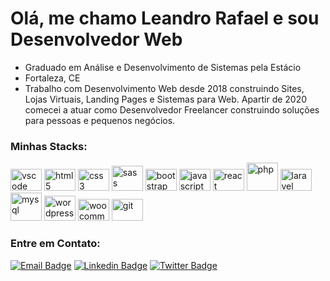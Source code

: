 # Olá, me chamo Leandro Rafael e sou Desenvolvedor Web

* Graduado em Análise e Desenvolvimento de Sistemas pela Estácio
* Fortaleza, CE
* Trabalho com Desenvolvimento Web desde 2018 construindo Sites, Lojas Virtuais, Landing Pages e Sistemas para Web. Apartir de 2020 comecei a atuar como Desenvolvedor Freelancer construindo soluções para pessoas e pequenos negócios.

### Minhas Stacks:

<img src="https://cdn.jsdelivr.net/gh/devicons/devicon/icons/vscode/vscode-original.svg" alt="vscode" title="VSCODE" width="50" height="35" style="max-width:100%;"></img>
<img src="https://cdn.jsdelivr.net/gh/devicons/devicon/icons/html5/html5-original.svg" alt="html5" title="HTML5" width="50" height="35" style="max-width:100%;"></img>
<img src="https://cdn.jsdelivr.net/gh/devicons/devicon/icons/css3/css3-original.svg" alt="css3" title="CSS3"    width="50" height="35" style="max-width:100%;"></img>
<img src="https://cdn.jsdelivr.net/gh/devicons/devicon/icons/sass/sass-original.svg" alt="sass" title="SASS" width="50" height="40" style="max-width:100%;"></img>
<img src="https://cdn.jsdelivr.net/gh/devicons/devicon/icons/bootstrap/bootstrap-original.svg" title="BOOTSTRAP" alt="bootstrap" width="50" height="35" style="max-width: 100%;"></img>
<img src="https://cdn.jsdelivr.net/gh/devicons/devicon/icons/javascript/javascript-original.svg" title="JAVASCRIPT" alt="javascript" width="50" height="35" style="max-width:100%;"></img>
<img src="https://cdn.jsdelivr.net/gh/devicons/devicon/icons/react/react-original.svg" title="REACT" alt="react" width="50" height="35" style="max-width:100%;"></img>
<img src="https://cdn.jsdelivr.net/gh/devicons/devicon/icons/php/php-plain.svg" title="PHP" alt="php"   width="50" height="45" style="max-width:100%;"></img>
<img src="https://cdn.jsdelivr.net/gh/devicons/devicon/icons/laravel/laravel-plain-wordmark.svg" title="LARAVEL" alt="laravel" width="50" height="35" style="max-width:100%;"></img>
<img src="https://cdn.jsdelivr.net/gh/devicons/devicon/icons/mysql/mysql-original-wordmark.svg" title="MYSQL" alt="mysql" width="50" height="45" style="max-width:100%;"></img>
<img src="https://cdn.jsdelivr.net/gh/devicons/devicon/icons/wordpress/wordpress-plain-wordmark.svg" title="WORDPRESS" alt="wordpress" width="50" height="40" style="max-width:100%;"></img>
<img src="https://cdn.jsdelivr.net/gh/devicons/devicon/icons/woocommerce/woocommerce-original.svg" title="WOOCOMMERCE" alt="woocommerce" width="50" height="35" style="max-width:100%;"></img>
<img src="https://cdn.jsdelivr.net/gh/devicons/devicon/icons/git/git-original.svg" title="GIT" alt="git"   width="50" height="35" style="max-width:100%;"></img>

### Entre em Contato:

[![Email Badge](https://img.shields.io/badge/Gmail-D14836?style=for-the-badge&logo=gmail&logoColor=white&link=mailto:leandrorafael.contato@gmail.com)](mailto:leandrorafael.contato@gmail.com)
[![Linkedin Badge](https://img.shields.io/badge/LinkedIn-0077B5?style=for-the-badge&logo=linkedin&logoColor=white&link=https://www.linkedin.com/in/leandrorafael-dev/)](https://www.linkedin.com/in/leandrorafael-dev/ )
[![Twitter Badge](https://img.shields.io/badge/Twitter-1DA1F2?style=for-the-badge&logo=twitter&logoColor=white&link=https://twitter.com/leandrorafaelBR)](https://twitter.com/leandrorafaelBR)
